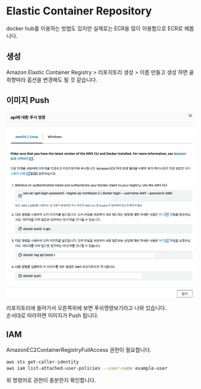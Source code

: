 # Elastic Container Repository

docker hub를 이용하는 방법도 있지만 실제로는 ECR을 많이 이용함으로 ECR로 해봅니다.

## 생성

Amazon Elastic Container Registry > 리포지토리 생성 > 이름 만들고 생성 하면 끝  
취향따라 옵션을 변경해도 될 것 같습니다.

## 이미지 Push

![](2024-06-07-14-23-51.png)

리포지토리에 들어가서 오른쪽위에 보면 푸쉬명령보기라고 나와 있습니다.  
순서대로 따라하면 이미지가 Push 됩니다.

## IAM

AmazonEC2ContainerRegistryFullAccess 권한이 필요합니다.

```sh
aws sts get-caller-identity
aws iam list-attached-user-policies --user-name example-user
```

위 명령어로 권한이 충분한지 확인합니다.
